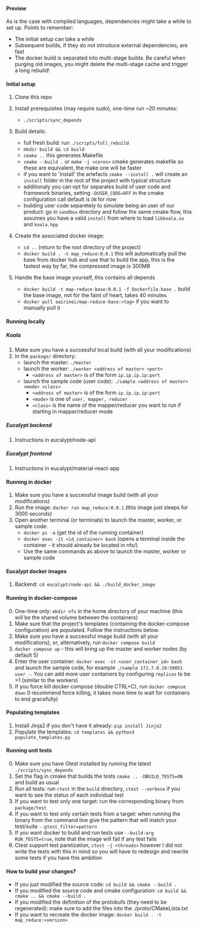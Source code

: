 #### Preview
As is the case with compiled languages, dependencies might take a while to set up.
Points to remember:
- The initial setup can take a while
- Subsequent builds, if they do not introduce external dependencies, are fast
- The docker build is separated into multi-stage builds. Be careful when purging old images, you might delete the multi-stage cache and trigger a long rebuild!


#### Initial setup
1. Clone this repo
2. Install prerequisites (may require sudo), one-time run ~20 minutes:
    - ```./scripts/sync_depends```

3. Build details:
    - full fresh build: run ```./scripts/full_rebuild```
    - ```mkdir build && cd build```
    - ```cmake ..``` this generates Makefile
    - ```cmake --build .``` or ```make -j <cores>``` cmake generates makefile so these are equivalent, the make one will be faster 
    - if you want to 'install' the artefacts ```cmake --install .``` will create an ```install``` folder in the root of the project with typical structure
    - additionaly you can opt for separates build of user code and framework binaries, setting ```-DUSER_CODE=OFF``` in the cmake configuration call default is ```ON``` for now
    - building user code separetely to simulate being an user of our product: go in ```sandbox``` directory and follow the same cmake flow, this assumes you have a valid ```install``` from where to load ```libkoala.so``` and ```koala.hpp```
    
4. Create the associated docker image:
    - ```cd ..``` (return to the root directory of the project)
    - ```docker build . -t map_reduce:0.0.1``` this will automatically pull the base from docker hub and use that to build the app, this is the fastest way by far, the compressed image is 300MB
5. Handle the base image yourself, this contains all depends
    - ```docker build -t map-reduce-base:0.0.1 -f Dockerfile.base .``` build the base image, not for the faint of heart, takes 40 minutes
    - ```docker pull aairinei/map-reduce-base:<tag>``` if you want to manually pull it 

#### Running locally
##### Koala
1. Make sure you have a successful local build (with all your modifications)
2. In the ```package/``` directory:
    - launch the master: ```./master```
    - launch the worker: ```./worker <address of master> <port>```
        - ```<address of master>``` is of the form ```ip.ip.ip.ip:port```
    - launch the sample code (user code): ```./sample <address of master> <mode> <class>```
        - ```<address of master>``` is of the form ```ip.ip.ip.ip:port```
        - ```<mode>``` is one of ```user, mapper, reducer```
        - ```<class>``` is the name of the mapper/reducer you want to run if starting in mapper/reducer mode
##### Eucalypt backend
1. Instructions in eucalypt/node-api
##### Eucalypt frontend
1. Instructions in eucalypt/material-react-app

#### Running in docker
1. Make sure you have a successful image build (with all your modifications)
2. Run the image: ```docker run map_reduce:0.0.1``` (this image just sleeps for 3000 seconds)
3. Open another terminal (or terminals) to launch the master, worker, or sample code:
    - ```docker ps -a``` (get the id of the running container)
    - ```docker exec -it <id_container> bash``` (opens a terminal inside the container - it should already be located in nfs/)
    - Use the same commands as above to launch the master, worker or sample code

#### Eucalypt docker images
1. Backend: ```cd eucalypt/node-api && ./build_docker_image```

#### Running in docker-compose
0. One-time only: ```mkdir nfs``` in the home directory of your machine (this will be the shared volume between the containers)
1. Make sure that the project's templates (containing the docker-compose configuration) are populated. Follow the instructions below.
2. Make sure you have a successful image build (with all your modifications), or, alternatively, run ```docker compose build```
3. ```docker compose up``` - this will bring up the master and worker nodes (by default 5)
4. Enter the user container: ```docker exec -it <user_container_id> bash``` and launch the sample code, for example ```./sample 172.7.0.10:50051 user -```. You can add more user containers by configuring ```replicas``` to be >1 (similar to the workers)
5. If you force kill docker compose (double CTRL+C), run ```docker compose down``` (I recommend force killing, it takes more time to wait for containers to end gracefully)

#### Populating templates
1. Install Jinja2 if you don't have it already: ```pip install Jinja2```
2. Populate the templates: ```cd templates && python3 populate_templates.py```

#### Running unit tests
0. Make sure you have Gtest installed by running the latest ```./scripts/sync_depends```
1. Set the flag in cmake that builds the tests ```cmake .. -DBUILD_TESTS=ON``` and build as usual
2. Run all tests: run ```ctest``` in the ```build``` directory, ```ctest --verbose``` if you want to see the status of each individual test
3. If you want to test only one target: run the corresponding binary from ```package/test``` 
4. If you want to test only certain tests from a target: when running the binary from the command line give the pattern that will match your test/suite ```--gtest_filter=pattern```
5. If you want docker to build and run tests use ```--build-arg RUN_TESTS=true```, note that the image will fail if any test fails
6. Ctest support test parelization, ```ctest -j <threads>``` however I did not write the tests with this in mind so you will have to redesign and rewrite some tests if you have this ambition

#### How to build your changes?
- If you just modified the source code: ```cd build && cmake --build .```
- If you modified the source code and cmake configuration: ```cd build && cmake .. && cmake --build .```
- If you modified the definition of the protobufs (they need to be regenerated): make sure to add the files into the ./proto/CMakeLista.txt
- If you want to recreate the docker image: ```docker build . -t map_reduce:<version>```